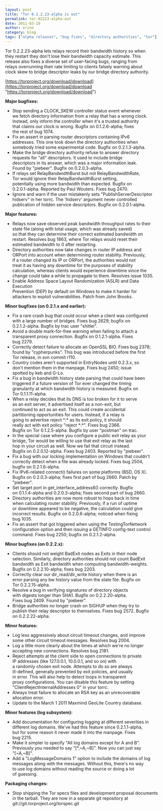 ```yaml
---
layout: post
title: "Tor 0.2.2.23-alpha is out"
permalink: tor-02223-alpha-out
date: 2011-03-10
author: erinn
category: blog
tags: ["alpha releases", "bug fixes", "directory authorities", "tor"]
---
```


Tor 0.2.2.23-alpha lets relays record their bandwidth history so when  
 they restart they don't lose their bandwidth capacity estimate. This  
 release also fixes a diverse set of user-facing bugs, ranging from  
 relays overrunning their rate limiting to clients falsely warning about  
 clock skew to bridge descriptor leaks by our bridge directory authority.

[https://torproject.org/download/download](https://torproject.org/download/download "https://torproject.org/download/download")

**Major bugfixes:**

- Stop sending a CLOCK\_SKEW controller status event whenever  
 we fetch directory information from a relay that has a wrong clock.  
 Instead, only inform the controller when it's a trusted authority  
 that claims our clock is wrong. Bugfix on 0.1.2.6-alpha; fixes  
 the rest of bug 1074.
- Fix an assert in parsing router descriptors containing IPv6  
 addresses. This one took down the directory authorities when  
 somebody tried some experimental code. Bugfix on 0.2.1.3-alpha.
- Make the bridge directory authority refuse to answer directory  
 requests for "all" descriptors. It used to include bridge  
 descriptors in its answer, which was a major information leak.  
 Found by "piebeer". Bugfix on 0.2.0.3-alpha.
- If relays set RelayBandwidthBurst but not RelayBandwidthRate,  
 Tor would ignore their RelayBandwidthBurst setting,  
 potentially using more bandwidth than expected. Bugfix on  
 0.2.0.1-alpha. Reported by Paul Wouters. Fixes bug 2470.
- Ignore and warn if the user mistakenly sets "PublishServerDescriptor  
 hidserv" in her torrc. The 'hidserv' argument never controlled  
 publication of hidden service descriptors. Bugfix on 0.2.0.1-alpha.

**Major features:**

- Relays now save observed peak bandwidth throughput rates to their  
 state file (along with total usage, which was already saved)  
 so that they can determine their correct estimated bandwidth on  
 restart. Resolves bug 1863, where Tor relays would reset their  
 estimated bandwidth to 0 after restarting.
- Directory authorities now take changes in router IP address and  
 ORPort into account when determining router stability. Previously,  
 if a router changed its IP or ORPort, the authorities would not  
 treat it as having any downtime for the purposes of stability  
 calculation, whereas clients would experience downtime since the  
 change could take a while to propagate to them. Resolves issue 1035.
- Enable Address Space Layout Randomization (ASLR) and Data Execution  
 Prevention (DEP) by default on Windows to make it harder for  
 attackers to exploit vulnerabilities. Patch from John Brooks.

**Minor bugfixes (on 0.2.1.x and earlier):**

- Fix a rare crash bug that could occur when a client was configured  
 with a large number of bridges. Fixes bug 2629; bugfix on  
 0.2.1.2-alpha. Bugfix by trac user "shitlei".
- Avoid a double mark-for-free warning when failing to attach a  
 transparent proxy connection. Bugfix on 0.1.2.1-alpha. Fixes  
 bug 2279.
- Correctly detect failure to allocate an OpenSSL BIO. Fixes bug 2378;  
 found by "cypherpunks". This bug was introduced before the first  
 Tor release, in svn commit r110.
- Country codes aren't supported in EntryNodes until 0.2.3.x, so  
 don't mention them in the manpage. Fixes bug 2450; issue  
 spotted by keb and G-Lo.
- Fix a bug in bandwidth history state parsing that could have been  
 triggered if a future version of Tor ever changed the timing  
 granularity at which bandwidth history is measured. Bugfix on  
 Tor 0.1.1.11-alpha.
- When a relay decides that its DNS is too broken for it to serve  
 as an exit server, it advertised itself as a non-exit, but  
 continued to act as an exit. This could create accidental  
 partitioning opportunities for users. Instead, if a relay is  
 going to advertise reject \*:\* as its exit policy, it should  
 really act with exit policy "reject \*:\*". Fixes bug 2366.  
 Bugfix on Tor 0.1.2.5-alpha. Bugfix by user "postman" on trac.
- In the special case where you configure a public exit relay as your  
 bridge, Tor would be willing to use that exit relay as the last  
 hop in your circuit as well. Now we fail that circuit instead.  
 Bugfix on 0.2.0.12-alpha. Fixes bug 2403. Reported by "piebeer".
- Fix a bug with our locking implementation on Windows that couldn't  
 correctly detect when a file was already locked. Fixes bug 2504,  
 bugfix on 0.2.1.6-alpha.
- Fix IPv6-related connect() failures on some platforms (BSD, OS X).  
 Bugfix on 0.2.0.3-alpha; fixes first part of bug 2660. Patch by  
 "piebeer".
- Set target port in get\_interface\_address6() correctly. Bugfix  
 on 0.1.1.4-alpha and 0.2.0.3-alpha; fixes second part of bug 2660.
- Directory authorities are now more robust to hops back in time  
 when calculating router stability. Previously, if a run of uptime  
 or downtime appeared to be negative, the calculation could give  
 incorrect results. Bugfix on 0.2.0.6-alpha; noticed when fixing  
 bug 1035.
- Fix an assert that got triggered when using the TestingTorNetwork  
 configuration option and then issuing a GETINFO config-text control  
 command. Fixes bug 2250; bugfix on 0.2.1.2-alpha.

**Minor bugfixes (on 0.2.2.x):**

- Clients should not weight BadExit nodes as Exits in their node  
 selection. Similarly, directory authorities should not count BadExit  
 bandwidth as Exit bandwidth when computing bandwidth-weights.  
 Bugfix on 0.2.2.10-alpha; fixes bug 2203.
- Correctly clear our dir\_read/dir\_write history when there is an  
 error parsing any bw history value from the state file. Bugfix on  
 Tor 0.2.2.15-alpha.
- Resolve a bug in verifying signatures of directory objects  
 with digests longer than SHA1. Bugfix on 0.2.2.20-alpha.  
 Fixes bug 2409. Found by "piebeer".
- Bridge authorities no longer crash on SIGHUP when they try to  
 publish their relay descriptor to themselves. Fixes bug 2572. Bugfix  
 on 0.2.2.22-alpha.

**Minor features:**

- Log less aggressively about circuit timeout changes, and improve  
 some other circuit timeout messages. Resolves bug 2004.
- Log a little more clearly about the times at which we're no longer  
 accepting new connections. Resolves bug 2181.
- Reject attempts at the client side to open connections to private  
 IP addresses (like 127.0.0.1, 10.0.0.1, and so on) with  
 a randomly chosen exit node. Attempts to do so are always  
 ill-defined, generally prevented by exit policies, and usually  
 in error. This will also help to detect loops in transparent  
 proxy configurations. You can disable this feature by setting  
 "ClientRejectInternalAddresses 0" in your torrc.
- Always treat failure to allocate an RSA key as an unrecoverable  
 allocation error.
- Update to the March 1 2011 Maxmind GeoLite Country database.

**Minor features (log subsystem):**

- Add documentation for configuring logging at different severities in  
 different log domains. We've had this feature since 0.2.1.1-alpha,  
 but for some reason it never made it into the manpage. Fixes  
 bug 2215.
- Make it simpler to specify "All log domains except for A and B".  
 Previously you needed to say "[\*,~A,~B]". Now you can just say  
 "[~A,~B]".
- Add a "LogMessageDomains 1" option to include the domains of log  
 messages along with the messages. Without this, there's no way  
 to use log domains without reading the source or doing a lot  
 of guessing.

**Packaging changes:**

- Stop shipping the Tor specs files and development proposal documents  
 in the tarball. They are now in a separate git repository at  
 git://git.torproject.org/torspec.git

